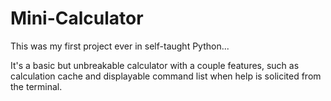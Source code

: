 # Mini-Calculator
This was my first project ever in self-taught Python...

It's a basic but unbreakable calculator with a couple features, such as calculation cache and displayable command list when help is solicited from the terminal.
